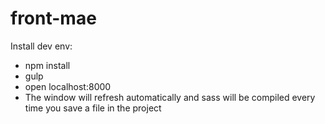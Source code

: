# front-mae

Install dev env: 

*  npm install
* gulp
* open localhost:8000
* The window will refresh automatically and sass will be compiled every time you save a file in the project
